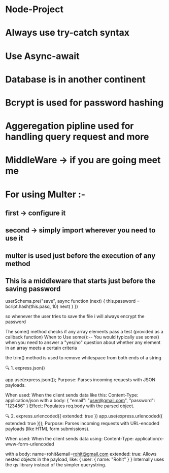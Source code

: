 # Node-Project
# Always use try-catch syntax
# Use Async-await
# Database is in another continent
# Bcrypt is used for password hashing 
# Aggeregation pipline used for handling query request and more
# MiddleWare -> if you are going meet me
# For using Multer :-
## first -> configure it 
## second -> simply import wherever you need to use it
## multer is used just before the execution of any method

## This is a middleware that starts just before the saving password
userSchema.pre("save", async function (next) {
    this.password = bcript.hash(this.pasq, 10)
    next( )
})

so whenever the user tries to save the file i will always encrypt the password

The some() method checks if any array elements pass a test (provided as a callback function)
When to Use some():--
You would typically use some() when you need to answer a "yes/no" question about whether any element in an array meets a certain criteria

the trim() method is used to remove whitespace from both ends of a string




🔍 1. express.json()

app.use(express.json());
Purpose: Parses incoming requests with JSON payloads.

When used: When the client sends data like this:
Content-Type: application/json
with a body:
{
  "email": "user@gmail.com",
  "password": "123456"
}
Effect: Populates req.body with the parsed object.


🔍 2. express.urlencoded({ extended: true })
app.use(express.urlencoded({ extended: true }));
Purpose: Parses incoming requests with URL-encoded payloads (like HTML form submissions).

When used: When the client sends data using:
Content-Type: application/x-www-form-urlencoded

with a body:
name=rohit&email=rohit@gmail.com
extended: true: Allows nested objects in the payload, like:
{ user: { name: "Rohit" } }
Internally uses the qs library instead of the simpler querystring.